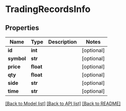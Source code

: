 # TradingRecordsInfo

## Properties
Name | Type | Description | Notes
------------ | ------------- | ------------- | -------------
**id** | **int** |  | [optional] 
**symbol** | **str** |  | [optional] 
**price** | **float** |  | [optional] 
**qty** | **float** |  | [optional] 
**side** | **str** |  | [optional] 
**time** | **str** |  | [optional] 

[[Back to Model list]](../README.md#documentation-for-models) [[Back to API list]](../README.md#documentation-for-api-endpoints) [[Back to README]](../README.md)


